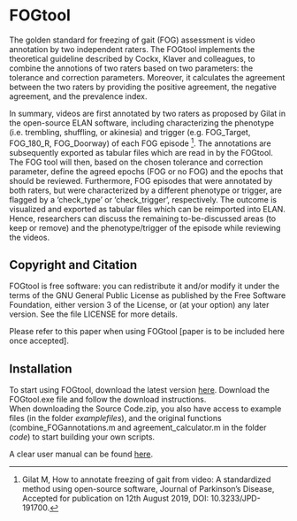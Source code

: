 # FOGtool #
The golden standard for freezing of gait (FOG) assessment is video annotation by two independent raters. The FOGtool implements the theoretical guideline described by Cockx, Klaver and colleagues, to combine the annotions of two raters based on two parameters: the tolerance and correction parameters. Moreover, it calculates the agreement between the two raters by providing the positive agreement, the negative agreement, and the prevalence index.

In summary, videos are first annotated by two raters as proposed by Gilat in the open-source ELAN software, including characterizing the phenotype (i.e. trembling, shuffling, or akinesia) and trigger (e.g. FOG_Target, FOG_180_R, FOG_Doorway) of each FOG episode [^1]. The annotations are subsequently exported as tabular files which are read in by the FOGtool. The FOG tool will then, based on the chosen tolerance and correction parameter, define the agreed epochs (FOG or no FOG) and the epochs that should be reviewed. Furthermore, FOG episodes that were annotated by both raters, but were characterized by a different phenotype or trigger, are flagged by a ‘check_type’ or ‘check_trigger’, respectively. The outcome is visualized and exported as tabular files which can be reimported into ELAN. Hence, researchers can discuss the remaining to-be-discussed areas (to keep or remove) and the phenotype/trigger of the episode while reviewing the videos. 

## Copyright and Citation ##
FOGtool is free software: you can redistribute it and/or modify it under the terms of the GNU General Public License as published by the Free Software Foundation, either version 3 of the License, or (at your option) any later version. See the file LICENSE for more details.

Please refer to this paper when using FOGtool [paper is to be included here once accepted].

## Installation ## 
To start using FOGtool, download the latest version [here](https://github.com/helenacockx/FOGtool/releases/latest/).
Download the FOGtool.exe file and follow the download instructions. <br>
When downloading the Source Code.zip, you also have access to example files (in the folder *examplefiles*), and the original functions (combine_FOGannotations.m and agreement_calculator.m in the folder *code*) to start building your own scripts.

A clear user manual can be found [here](https://github.com/helenacockx/FOGtool/blob/main/manual/UserManual.md).

[^1]: Gilat M, How to annotate freezing of gait from video: A standardized method using open-source software, Journal of Parkinson’s Disease, Accepted for publication on 12th August 2019, DOI: 10.3233/JPD-191700.
